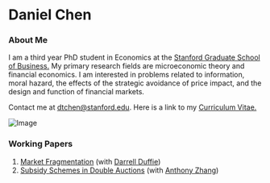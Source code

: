 # Daniel Chen
### About Me
I am a third year PhD student in Economics at the [Stanford Graduate School of Business.](https://www.gsb.stanford.edu/programs/phd/academic-experience/students/daniel-chen) My primary research fields are microeconomic theory and financial economics. I am interested in problems related to information, moral hazard, the effects of the strategic avoidance of price impact, and the design and function of financial markets. 

Contact me at dtchen@stanford.edu. Here is a link to my [Curriculum Vitae.](https://dtc1995.github.io/Academic_CV_Jul_25.pdf)

![Image](https://dtc1995.github.io/danielchenpic.png)
 
### Working Papers

1. [Market Fragmentation](https://poseidon01.ssrn.com/delivery.php?ID=597095116095089019068019066100074002127063056052064082108093009005092111122114025075053003005120047011112021104069121006126126109082054028068107068079068068086125028041055009098120076127127067007098011010120078011010085089026112103122087074127118085092&EXT=pdf) (with [Darrell Duffie](https://www.darrellduffie.com))
2. [Subsidy Schemes in Double Auctions](https://dtc1995.github.io/ssida.pdf) (with [Anthony Zhang](https://anthonyleezhang.github.io))



